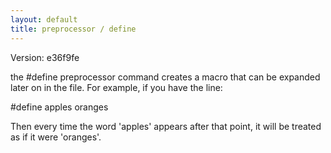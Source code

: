 ```yaml
---
layout: default
title: preprocessor / define
---
```


Version: e36f9fe

the #define preprocessor command creates a macro that can be expanded later
on in the file.  For example, if you have the line:

#define apples oranges

Then every time the word 'apples' appears after that point, it will be
treated as if it were 'oranges'.
